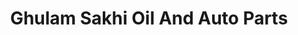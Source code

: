 ---
title: "Ghulam Sakhi Oil And Auto Parts"
url: /karachi/ghulam-sakhi-oil-and-auto-parts/
shop: Autoteile
---